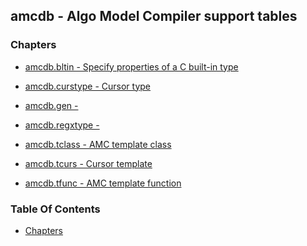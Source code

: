 ## amcdb - Algo Model Compiler support tables


### Chapters
<a href="#chapters"></a>

<!-- TOC_BEG AUTO -->
* [amcdb.bltin - Specify properties of a C built-in type](/txt/ssimdb/amcdb/bltin.md)

* [amcdb.curstype - Cursor type](/txt/ssimdb/amcdb/curstype.md)

* [amcdb.gen -](/txt/ssimdb/amcdb/gen.md)

* [amcdb.regxtype -](/txt/ssimdb/amcdb/regxtype.md)

* [amcdb.tclass - AMC template class](/txt/ssimdb/amcdb/tclass.md)

* [amcdb.tcurs - Cursor template](/txt/ssimdb/amcdb/tcurs.md)

* [amcdb.tfunc - AMC template function](/txt/ssimdb/amcdb/tfunc.md)

<!-- TOC_END AUTO -->

### Table Of Contents
<a href="#table-of-contents"></a>
* [Chapters](#chapters)

